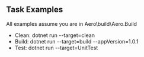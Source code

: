 ## Task Examples
All examples assume you are in Aero\build\Aero.Build

- Clean: dotnet run --target=clean
- Build: dotnet run --target=build --appVersion=1.0.1
- Test: dotnet run --target=UnitTest
